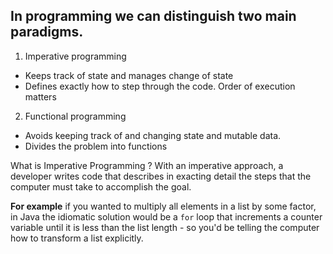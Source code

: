 ## In programming we can distinguish two main paradigms.

 1. Imperative programming
 - Keeps track of state and manages change of state
 - Defines exactly how to step through the code. Order of execution matters

 2. Functional programming
-   Avoids keeping track of and changing state and mutable data.
-   Divides the problem into functions


What is Imperative Programming ?
With an imperative approach, a developer writes code that describes in exacting detail the steps that the computer must take to accomplish the goal.

**For example** if you wanted to multiply all elements in a list by some factor, in Java the idiomatic solution would be a `for` loop that increments a counter variable until it is less than the list length - so you'd be telling the computer how to transform a list explicitly.

<!--stackedit_data:
eyJoaXN0b3J5IjpbLTM2ODM5MzUzOCwtMTE1MDQxMjExNiw5MD
cxMjc2NzMsLTIwODg3NDY2MTIsMjAzOTYzNTYyLC03MTA1Mjg3
MCwtMTc0NjI1ODMxMywtMTAzNDM1NjUxNywxNDI4OTk3NzI4LC
02NTQyMTE2MTAsNjQ1MTE5ODgzLC04NTk1NDQ0MTksOTY1NjM3
NDczLC0xMzgyMTE1MzQxLDMwODczMDUzOSwtMTM0MjIzMjE4LD
gxOTE1NTE4MCwtMTY4NTk0NDUxMiw4NDE3MTg2MjIsNjE0NjAx
NTg4XX0=
-->